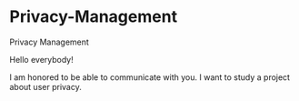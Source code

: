 # Privacy-Management
Privacy Management

Hello everybody!

I am honored to be able to communicate with you. I want to study a project about user privacy.
